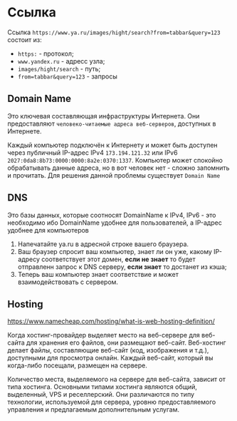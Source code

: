 # Ссылка
Ссылка `https://www.ya.ru/images/hight/search?from=tabbar&query=123` состоит из:
- `https:` - протокол;
- `www.yandex.ru` - адресс узла;
- `images/hight/search` - путь;
- `from=tabbar&query=123` - запросы

## Domain Name
Это ключевая составляющая инфраструктуры Интернета. Они предоставляют `человеко-читаемые адреса веб-серверов`, доступных в Интернете.

Каждый компьютер подключён к Интернету и может быть доступен через публичный IP-адрес IPv4 `173.194.121.32` или IPv6 `2027:0da8:8b73:0000:0000:8a2e:0370:1337`. Компьютер может спокойно обрабатывать данные адреса, но в вот человек нет - сложно запомнить и прочитать. Для решения данной проблемы существует `Domain Name`

## DNS
Это базы данных, которые соотносят DomainName к IPv4, IPv6 - это необходимо ибо DomainName удобнее для пользователей, а IP-адрес удобнее для компьютеров

1. Напечатайте ya.ru в адресной строке вашего браузера.
2. Ваш браузер спросит ваш компьютер, знает ли он уже, какому IP-адресу соответствует этот домен, **если не знает** то будет отправленн запрос к DNS серверу, **если знает** то достанет из кэша;
3. Теперь ваш компьютер знает соответствие и может взаимодействовать с сервером.

## Hosting

https://www.namecheap.com/hosting/what-is-web-hosting-definition/

Когда хостинг-провайдер выделяет место на веб-сервере для веб-сайта для хранения его файлов, они размещают веб-сайт. Веб-хостинг делает файлы, составляющие веб-сайт (код, изображения и т.д.), доступными для просмотра онлайн. Каждый веб-сайт, который вы когда-либо посещали, размещен на сервере.

Количество места, выделяемого на сервере для веб-сайта, зависит от типа хостинга. Основными типами хостинга являются общий, выделенный, VPS и реселлерский. Они различаются по типу технологии, используемой для сервера, уровню предоставляемого управления и предлагаемым дополнительным услугам.